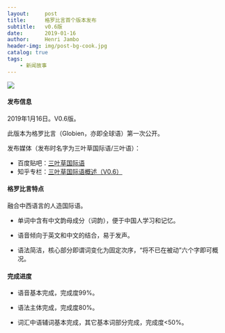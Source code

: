 ```yaml
---
layout:     post
title:      格罗比言首个版本发布
subtitle:   v0.6版
date:       2019-01-16
author:     Henri Jambo
header-img: img/post-bg-cook.jpg
catalog: true
tags:
    - 新闻故事
---
```


![]({{site.baseurl}}/img/logo.png)

#### 发布信息

2019年1月16日。V0.6版。

此版本为格罗比言（Globien，亦即全球语）第一次公开。

发布媒体（发布时名字为三叶草国际语/三叶语）：

* 百度贴吧：[三叶草国际语](https://tieba.baidu.com/p/6009002082)
* 知乎专栏：[三叶草国际语概述（V0.6）](https://zhuanlan.zhihu.com/p/46039432)

#### 格罗比言特点

融合中西语言的人造国际语。

* 单词中含有中文韵母成分（词韵），便于中国人学习和记忆。

* 语音倾向于英文和中文的结合，易于发声。

* 语法简洁，核心部分即谓词变化为固定次序，“将不已在被动”六个字即可概况。

#### 完成进度

* 语音基本完成，完成度99%。

* 语法主体完成，完成度80%。

* 词汇中语辅词基本完成，其它基本词部分完成，完成度<50%。
